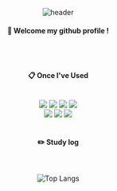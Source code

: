 <div align="center"> 

![header](https://capsule-render.vercel.app/api?type=cylinder&color=000000&height=150&section=header&text=Daesik-Seo&fontColor=ffffff&fontSize=70&animation=fadeIn&fontAlignY=55&desc=%20&descAlignY=62&descAlign=62)
  
####  :wave: Welcome my github profile !

 <br/>
 <br/>
  
####  :clipboard: Once I've Used 
  
 <br/>

<img src="https://img.shields.io/badge/React-61DAFB?style=for-the-badge&logo=React&logoColor=white">
<img src="https://img.shields.io/badge/Redux-764ABC?style=for-the-badge&logo=Redux&logoColor=white">
<img src="https://img.shields.io/badge/Tailwind CSS-06B6D4?style=for-the-badge&logo=Tailwind CSS&logoColor=white">
<img src="https://img.shields.io/badge/Typescript-3178C6?style=for-the-badge&logo=Typescript&logoColor=white">
 <br/>
<img src="https://img.shields.io/badge/JavaScript-F7DF1E?style=for-the-badge&logo=JavaScript&logoColor=white">
<img src="https://img.shields.io/badge/React Query-FF4154?style=for-the-badge&logo=ReactQuery&logoColor=white">
<img src="https://img.shields.io/badge/React Router-CA4245?style=for-the-badge&logo=ReactRouter&logoColor=white">


 
   <br/>
   <br/>
 
#### :pencil2: Study log
 
  <br/>
  
![Top Langs](https://github-readme-stats.vercel.app/api/top-langs/?username=ringkoo&layout=compact)
  
</div>
